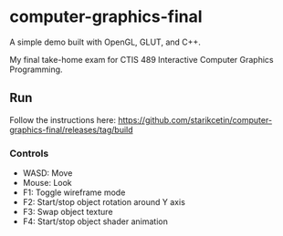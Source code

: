 # computer-graphics-final

A simple demo built with OpenGL, GLUT, and C++.

My final take-home exam for CTIS 489 Interactive Computer Graphics Programming.

## Run

Follow the instructions here: https://github.com/starikcetin/computer-graphics-final/releases/tag/build

### Controls

- WASD: Move
- Mouse: Look
- F1: Toggle wireframe mode
- F2: Start/stop object rotation around Y axis
- F3: Swap object texture
- F4: Start/stop object shader animation

